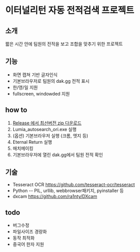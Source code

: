 # 이터널리턴 자동 전적검색 프로젝트
## 소개
짧은 시간 안에 팀원의 전적을 보고 조합을 맞추기 위한 프로젝트

## 기능
- 화면 캡쳐 기반 글자인식
- 기본브라우저로 팀원의 dak.gg 전적 표시
- 한/영/일 지원
- fullscreen, windowded 지원

## how to
1. [Release 에서 최선버전 zip 다운로드 ](https://github.com/LEE-ChangSeok/EternalReturn_autosearch/tags)
2. Lumia_autosearch_ori.exe 실행
3. (옵션) 기본브라우저 실행 (크롬, 엣지 등)
4. Eternal Return 실행
5. 매치메이킹
6. 기본브라우저에 열린 dak.gg에서 팀원 전적 확인

## 기술
- Tesseract OCR https://github.com/tesseract-ocr/tesseract
- Python
-- PIL, urllib, webbrowser패키지, pyinstaller 등
- dxcam https://github.com/ra1nty/DXcam

## todo
- 버그수정
- 파일사이즈 경량화
- 동작 최적화 
- 중국어 한자 지원
